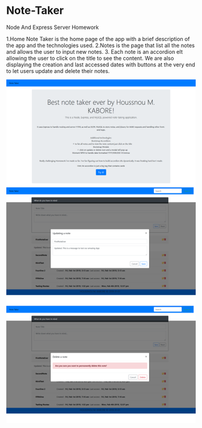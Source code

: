 # Note-Taker
Node And Express Server Homework


1.Home Note Taker is the home page of the app with a brief description of the app and the technologies used.
2.Notes is the page that list all the notes and allows the user to input new notes. 
3. Each note is an accordion elt allowing the user to click on the title to see the content. We are also displaying the creation and last accessed dates with buttons at the very end to let users update and delete their notes.

![Image 1](/HomeNoteTaker.png)
![Image 3](/NoteTaker_2.png)
![Image 4](/NoteTaker_3.png)